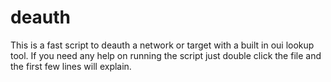 # deauth
This is a fast script to deauth a network or target with a built in oui lookup tool. If you need any help on running the script just double click the file and the first few lines will explain.
